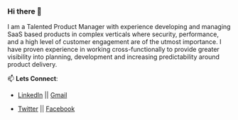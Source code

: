 ### Hi there 👋

I am a Talented Product Manager with experience developing and managing SaaS based products in complex verticals where security, performance, and a high level of customer engagement are of the utmost importance. I have proven experience in working cross-functionally to provide greater visibility into planning, development and increasing predictability around product delivery.


📫 **Lets Connect**:

- [LinkedIn](https://www.linkedin.com/in/charles-mabwa-621322a7/) || [Gmail](https://mail.google.com/mail/u/0/#inbox?compose=new)


- [Twitter](https://twitter.com/mabwacharles)   || [Facebook](https://www.facebook.com/allan.a.mabwa)
